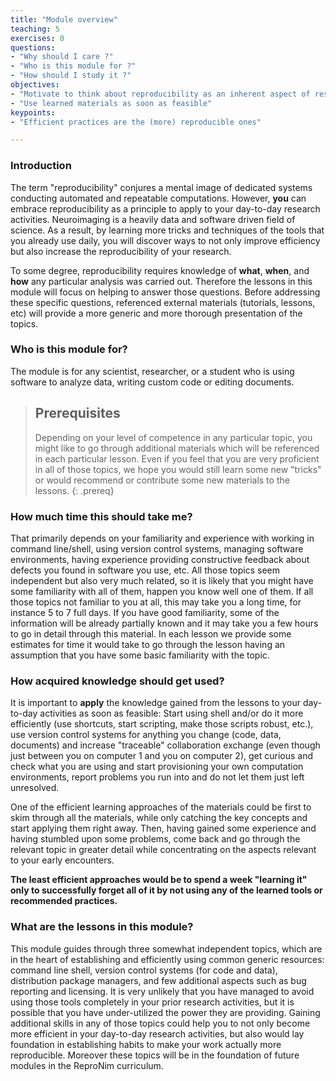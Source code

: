 ```yaml
---
title: "Module overview"
teaching: 5
exercises: 0
questions:
- "Why should I care ?"
- "Who is this module for ?"
- "How should I study it ?"
objectives:
- "Motivate to think about reproducibility as an inherent aspect of research activities"
- "Use learned materials as soon as feasible"
keypoints:
- "Efficient practices are the (more) reproducible ones"

---
```


### Introduction

The term "reproducibility" conjures a mental image of dedicated systems
conducting automated and repeatable computations.  However, **you** can
embrace reproducibility as a principle to apply to your day-to-day
research activities.  Neuroimaging is a heavily data and software driven
field of science.  As a result, by learning more tricks and techniques
of the tools that you already use daily, you will discover ways to
not only improve efficiency but also increase the reproducibility of
your research.

To some degree, reproducibility requires knowledge of **what**,
**when**, and **how** any particular analysis was carried out.
Therefore the lessons in this module will focus on helping to
answer those questions.  Before addressing these specific questions,
referenced external materials (tutorials, lessons, etc) will provide a
more generic and more thorough presentation of the topics.


### Who is this module for?

The module is for any scientist, researcher, or a student who is using
software to analyze data, writing custom code or editing documents.

> ## Prerequisites
>
>
> Depending on your level of competence in any particular topic, you
> might like to go through additional materials which will be
> referenced in each particular lesson.  Even if you feel that you are
> very proficient in all of those topics, we hope you would still
> learn some new "tricks" or would recommend or contribute some new
> materials to the lessons.
{: .prereq}

### How much time this should take me?

That primarily depends on your familiarity and experience with working
in command line/shell, using version control systems, managing
software environments, having experience providing constructive
feedback about defects you found in software you use, etc. All those
topics seem independent but also very much related, so it is likely
that you might have some familiarity with all of them, happen you know
well one of them.  If all those topics not familiar to you at all,
this may take you a long time, for instance 5 to 7 full days. If you
have good familiarity, some of the information will be already
partially known and it may take you a few hours to go in detail
through this material.  In each lesson we provide some estimates for
time it would take to go through the lesson having an assumption that
you have some basic familiarity with the topic.

### How acquired knowledge should get used?

It is important to **apply** the knowledge gained from the lessons to
your day-to-day activities as soon as feasible: Start using shell
and/or do it more efficiently (use shortcuts, start scripting, make
those scripts robust, etc.), use version control systems for anything
you change (code, data, documents) and increase "traceable" collaboration
exchange (even though just between you on computer 1 and you on
computer 2), get curious and check what you are using and start
provisioning your own computation environments, report problems you
run into and do not let them just left unresolved.

One of the efficient learning approaches of the materials could be
first to skim through all the materials, while only catching the key
concepts and start applying them right away. Then, having gained some
experience and having stumbled upon some problems, come back and go
through the relevant topic in greater detail while concentrating on
the aspects relevant to your early encounters.

**The least efficient approaches would be to spend a week "learning
it" only to successfully forget all of it by not using any of the
learned tools or recommended practices.**

### What are the lessons in this module?

This module guides through three somewhat independent topics, which
are in the heart of establishing and efficiently using common generic
resources: command line shell, version control systems (for code and
data), distribution package managers, and few additional aspects such
as bug reporting and licensing.  It is very unlikely that you have
managed to avoid using those tools completely in your prior research activities, but it
is possible that you have under-utilized the power they are providing.
Gaining additional skills in any of those topics could help you to not
only become more efficient in your day-to-day research activities, but
also would lay foundation in establishing habits to make your work
actually more reproducible.  Moreover these topics will be in the
foundation of future modules in the ReproNim curriculum.

